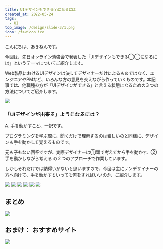 ```yaml
---
title: UIデザインもできる◯◯になるには
created_at: 2022-05-24
tags:
  - UI
top_image: /design/slide-3/1.png
icon: /favicon.ico
---
```


こんにちは、あきねんです。

今回は、先日オンライン勉強会で発表した「UIデザインもできる◯◯になるには」というテーマについてご紹介します。

Web製品におけるUIデザインは決してデザイナーだけによるものではなく、エンジニアやPMなど、いろんな方の意見を交えながら作っていくものです。本記事では、他職種の方が「UIデザインができる」と言える状態になるための３つの方法についてご紹介します。

<img class="article__img" src="/design/slide-3/4.png" loading="lazy">

### 「UIデザインが出来る」ようになるには？

A. 手を動かすこと、一択です。

プログラミングを学ぶ際に、聞くだけで理解するのは難しいのと同様に、デザインも手を動かして覚えるものです。

元も子もない回答ですが、実際デザイナーは①頭で考えてから手を動かす、②手を動かしながら考える の２つのアプローチで作業しています。

しかしそれだけでは納得いかないと思いますので、今回は主にノンデザイナーの方へ向けて、手を動かすといっても何をすればいいのか、ご紹介します。

<img class="article__img" src="/design/slide-3/6.png" loading="lazy">
<img class="article__img" src="/design/slide-3/7.png" loading="lazy">
<img class="article__img" src="/design/slide-3/8.png" loading="lazy">
<img class="article__img" src="/design/slide-3/9.png" loading="lazy">
<img class="article__img" src="/design/slide-3/10.png" loading="lazy">
<img class="article__img" src="/design/slide-3/11.png" loading="lazy">

## まとめ

<img class="article__img" src="/design/slide-3/12.png" loading="lazy">

## おまけ： おすすめサイト

<img class="article__img" src="/design/slide-3/14.png" loading="lazy">


